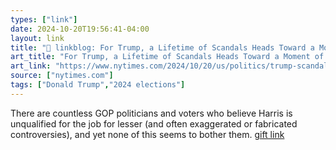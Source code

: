 ```yaml
---
types: ["link"]
date: 2024-10-20T19:56:41-04:00
layout: link
title: "🔗 linkblog: For Trump, a Lifetime of Scandals Heads Toward a Moment of Judgment'"
art_title: "For Trump, a Lifetime of Scandals Heads Toward a Moment of Judgment"
art_link: "https://www.nytimes.com/2024/10/20/us/politics/trump-scandals.html"
source: ["nytimes.com"]
tags: ["Donald Trump","2024 elections"]
---
```

There are countless GOP politicians and voters who believe Harris is unqualified for the job for lesser (and often exaggerated or fabricated controversies), and yet none of this seems to bother them. [gift link](https://www.nytimes.com/2024/10/20/us/politics/trump-scandals.html?unlocked_article_code=1.Tk4.cMu8.hHpFU93u3VJl&smid=url-share)
